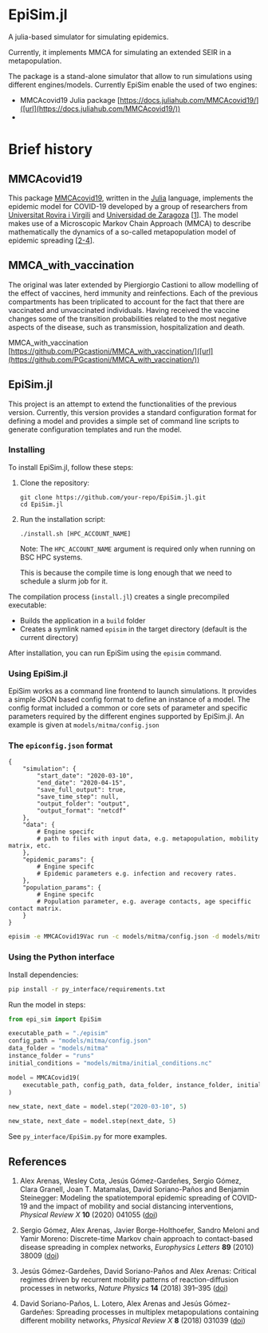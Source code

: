 # EpiSim.jl
A julia-based simulator for simulating epidemics. 

Currently, it implements MMCA for simulating an extended SEIR in a metapopulation. 

The package is a stand-alone simulator that allow to run simulations using different engines/models. Currently EpiSim enable the used of two engines:
* MMCAcovid19 Julia package [https://docs.juliahub.com/MMCAcovid19/]([url](https://docs.juliahub.com/MMCAcovid19/))
* 
# Brief history

## MMCAcovid19
This package [MMCAcovid19](https://github.com/jtmatamalas/MMCAcovid19), written in the [Julia](https://julialang.org) language, implements the epidemic model for COVID-19 developed by a group of researchers from [Universitat Rovira i Virgili](https://www.urv.cat) and [Universidad de Zaragoza](http://unizar.es) [[1](#References-1)]. The model makes use of a Microscopic Markov Chain Approach (MMCA) to describe mathematically the dynamics of a so-called metapopulation model of epidemic spreading [[2-4](#References-1)]. 

## MMCA_with_vaccination
The original was later extended by Piergiorgio Castioni to allow modelling of the effect of vaccines, herd immunity and reinfections. Each of the previous compartments has been triplicated to account for the fact that there are vaccinated and unvaccinated individuals. Having received the vaccine changes some of the transition probabilities related to the most negative aspects of the disease, such as transmission, hospitalization and death.

MMCA_with_vaccination [https://github.com/PGcastioni/MMCA_with_vaccination/]([url](https://github.com/PGcastioni/MMCA_with_vaccination/))



## EpiSim.jl

This project is an attempt to extend the functionalities of the previous version. Currently, this version provides a standard configuration format for defining a model and provides a simple set of command line scripts to generate configuration templates and run the model.


### Installing

To install EpiSim.jl, follow these steps:

1. Clone the repository:
   ```
   git clone https://github.com/your-repo/EpiSim.jl.git
   cd EpiSim.jl
   ```

2. Run the installation script:
   ```
   ./install.sh [HPC_ACCOUNT_NAME]
   ```
   
   Note: The `HPC_ACCOUNT_NAME` argument is required only when running on BSC HPC systems.

   This is because the compile time is long enough that we need to schedule a slurm job for it.

The compilation process (`install.jl`) creates a single precompiled executable:

- Builds the application in a `build` folder
- Creates a symlink named `episim` in the target directory (default is the current directory)

After installation, you can run EpiSim using the `episim` command.


### Using EpiSim.jl

EpiSim works as a command line frontend to launch simulations. It provides a simple JSON based config format to define an instance of a model. The config format included a common or core sets of parameter and specific parameters required by the different engines supported by EpiSim.jl. An example is given at `models/mitma/config.json`


### The `epiconfig.json` format
```
{
	"simulation": {
		"start_date": "2020-03-10",
		"end_date": "2020-04-15",
		"save_full_output": true,
		"save_time_step": null,
		"output_folder": "output",
		"output_format": "netcdf"
	},
	"data": {
		# Engine specifc
        # path to files with input data, e.g. metapopulation, mobility matrix, etc.
	},
	"epidemic_params": {
		# Engine specifc
        # Epidemic parameters e.g. infection and recovery rates.
    },
	"population_params": {
        # Engine specifc
        # Population parameter, e.g. average contacts, age speciffic contact matrix.
    }
}
```

```bash
episim -e MMCACovid19Vac run -c models/mitma/config.json -d models/mitma -i runs
```

### Using the Python interface

Install dependencies:

```bash
pip install -r py_interface/requirements.txt
```

Run the model in steps:

```python
from epi_sim import EpiSim

executable_path = "./episim"
config_path = "models/mitma/config.json"
data_folder = "models/mitma"
instance_folder = "runs"
initial_conditions = "models/mitma/initial_conditions.nc"

model = MMCACovid19(
	executable_path, config_path, data_folder, instance_folder, initial_conditions
)

new_state, next_date = model.step("2020-03-10", 5)

new_state, next_date = model.step(next_date, 5)
```

See `py_interface/EpiSim.py` for more examples.

<!-- 

## run_simulations.jl

Main script to run model simulations, with multiple configuration options.

Examples:

	julia --project=scripts/ scripts/run_simulations.jl

	# start and end date can be provided in the config.json
	julia --project=scripts/ scripts/run_simulations.jl -i experiments/test20 -d data -c data/config.json

	# or can be provided as command line arguments
	julia --project=scripts/ scripts/run_simulations.jl -d data -c data/config.json -i experiments/test20 --start-date 2020-02-09 --end-date 2020-05-01

	# to export the compartments at a given time t use the option --export-compartments-time-t
	julia --project=scripts/ scripts/run_simulations.jl -d data -c data/config.json -i experiments/test20 --start-date 2020-02-09 --end-date 2020-05-01 --export-compartments-time-t 5

	# to export the full compartments time series (for all dates), use the option --export-compartments
	julia --project=scripts/ scripts/run_simulations.jl -d data -c data/config.json -i experiments/test20 --start-date 2020-02-09 --end-date 2020-05-01 --export-compartments

	# to use the compartments from other simulation as initial conditions, use the option --initial-compartments
	julia --project=scripts/ scripts/run_simulations.jl -d data -c data/config.json -i experiments/test20 --start-date 2020-02-13 --end-date 2020-05-01 --initial-compartments experiments/test20/output/compartments_2020-02-13_10.h5


Usage:
	
	usage: run_simulations.jl -c CONFIG -d DATA-FOLDER -i INSTANCE-FOLDER
	                        [--export-compartments-full]
	                        [--export-compartments-time-t EXPORT-COMPARTMENTS-TIME-T]
	                        [--initial-compartments INITIAL-COMPARTMENTS]
	                        [--start-date START-DATE]
	                        [--end-date END-DATE]


## run_parallel_simulation.jl

Basic script that runs multiple simulation in parallel. 


Note: the <instance_folder> must contain a `params.csv` file, with one set of parameters per row.


Usage:
	
	julia --project=scripts/. scripts/run_parallel_simulation.jl <data_folder> <instance_folder>



## run_parallel_simulation_daily_mobility.jl

Script that runs multiple simulation in parallel. It uses a modified version of the original package, that uses a different mobility matrix (Rij) for each day.

The modified package is in `$ROOT_FOLDER/julia/MMCACovid19custom`

The script looks at `data/config.json` for the keyword `daily_mobility_matrices`, which defines a folder that contains the mobility matrices for each day.

If the mobility matrix for one day is missing, it can be configured whether to use a default matrix, or previous day matrix. 


Usage:
	
	julia --project=scripts/. scripts/run_parallel_simulation_daily_mobility.jl <data_folder> <instance_folder>


Note: the <instance_folder> must contain a `params.csv` file, with one set of parameters per row.



## run_parallel_simulation_seeds.jl

This script is a modified version of `run_parallel_simulation.jl` which uses a different set of seeds for each simulation.


It requires a `seeds.csv` file to be present in the instance/ folder (appart from `params.csv`), with one row per simulation, defining the set of seeds to be used in each simulation.


Usage:
	
	julia --project=scripts/. scripts/run_parallel_simulation_seeds.jl <data_folder> <instance_folder>



## sample_params.py

Sample parameters from a `priors.json` file:

Usage:

	python python/sample_params.py --priors data/priors.json --size 1000 --output experiments/test1000/instance_1/params.csv



## evaluate.py

Evaluates one instance, and outputs a `scores.csv` file, wich is the same as the `params.csv` with an additional `score` column.


Example:
	
	python python/evaluate.py -i <instance_folder> -d <data_folder>

	python python/evaluate.py -i experiments/test1000/instance_1/ -d data/

	# fit with incidence
	python python/evaluate.py -i experiments/test1000/instance_1/ -d data/ --fit incidence

	# fit with deaths
	python python/evaluate.py -i experiments/test1000/instance_1/ -d data/ --fit deaths


	
Usage:

	usage: evaluate.py [-h] --instance-folder INSTANCE_PATH --data-folder DATA_PATH [--config CONFIG_PATH] [--first-day-train FIRST_DAY_TRAIN]
                   [--last-day-train LAST_DAY_TRAIN] [--metric METRIC] [--weights WEIGHTS] [--fit FIT]


## summarize.py

Script that summarizes an instance, and outputs several plots.

Examples:

	python python/summarize.py -i <instance_folder> -d <data_folder>

	# draw main plots
	python python/summarize.py -i experiments/test1000/instance_1/ -d data/
	
	# draw all plots (takes time)
	python python/summarize.py --all -i experiments/test1000/instance_1/ -d data/

	# fit with incidence
	python python/summarize.py -i experiments/test1000/instance_1/ -d data/ --fit incidence

	# fit with deaths
	python python/summarize.py -i experiments/test1000/instance_1/ -d data/ --fit deaths

Usage:

	usage: summarize.py [-h] --instance-folder INSTANCE_PATH --data-folder DATA_PATH [--config CONFIG_PATH] [--output-folder OUTPUT_PATH]
	                    [--simulation SIMULATION] [--first-day-train FIRST_DAY_TRAIN] [--last-day-train LAST_DAY_TRAIN] [--metric METRIC] [--weights WEIGHTS]
	                    [--fit FIT] [--all] [--run RUN]

-->


## References

1. Alex Arenas, Wesley Cota, Jesús Gómez-Gardeñes, Sergio Gómez, Clara Granell, Joan T. Matamalas, David Soriano-Paños and Benjamin Steinegger: Modeling the spatiotemporal epidemic spreading of COVID-19 and the impact of mobility and social distancing interventions, _Physical Review X_ **10** (2020) 041055 ([doi](https://doi.org/10.1103/PhysRevX.10.041055))

2. Sergio Gómez, Alex Arenas, Javier Borge-Holthoefer, Sandro Meloni and Yamir Moreno: Discrete-time Markov chain approach to contact-based disease spreading in complex networks, _Europhysics Letters_ **89** (2010) 38009 ([doi](https://doi.org/10.1209/0295-5075/89/38009))

3. Jesús Gómez-Gardeñes, David Soriano-Paños and Alex Arenas: Critical regimes driven by recurrent mobility patterns of reaction-diffusion processes in networks, _Nature Physics_ **14** (2018) 391–395 ([doi](https://doi.org/10.1101/2020.03.21.20040022))

4. David Soriano-Paños, L. Lotero, Alex Arenas and Jesús Gómez-Gardeñes: Spreading processes in multiplex metapopulations containing different mobility networks, _Physical Review X_ **8** (2018) 031039 ([doi](https://doi.org/10.1103/PhysRevX.8.031039))

